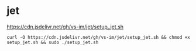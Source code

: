 # jet
https://cdn.jsdelivr.net/gh/vs-im/jet/setup_jet.sh
```
curl -O https://cdn.jsdelivr.net/gh/vs-im/jet/setup_jet.sh && chmod +x setup_jet.sh && sudo ./setup_jet.sh
```

